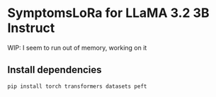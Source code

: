 # SymptomsLoRa for LLaMA 3.2 3B Instruct

WIP: I seem to run out of memory, working on it

## Install dependencies
```
pip install torch transformers datasets peft
```